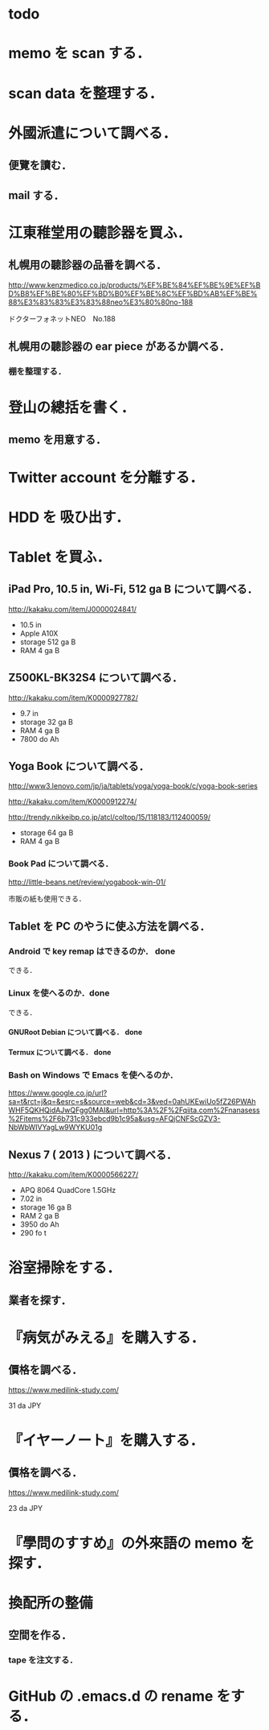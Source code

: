 todo
===

# memo を scan する．

# scan data を整理する．

# 外國派遣について調べる．

## 便覽を讀む．

## mail する．

# 江東稚堂用の聽診器を買ふ．

## 札幌用の聽診器の品番を調べる．

http://www.kenzmedico.co.jp/products/%EF%BE%84%EF%BE%9E%EF%BD%B8%EF%BE%80%EF%BD%B0%EF%BE%8C%EF%BD%AB%EF%BE%88%E3%83%83%E3%83%88neo%E3%80%80no-188

ドクターフォネットNEO　No.188

## 札幌用の聽診器の ear piece があるか調べる．

### 棚を整理する．

# 登山の總括を書く．

## memo を用意する．

# Twitter account を分離する．

# HDD を 吸ひ出す．

# Tablet を買ふ．

## iPad Pro, 10.5 in, Wi-Fi, 512 ga B について調べる．

http://kakaku.com/item/J0000024841/

- 10.5 in
- Apple A10X
- storage 512 ga B
- RAM 4 ga B

## Z500KL-BK32S4 について調べる．

http://kakaku.com/item/K0000927782/

- 9.7 in
- storage 32 ga B
- RAM 4 ga B
- 7800 do Ah

## Yoga Book について調べる．

http://www3.lenovo.com/jp/ja/tablets/yoga/yoga-book/c/yoga-book-series

http://kakaku.com/item/K0000912274/

http://trendy.nikkeibp.co.jp/atcl/coltop/15/118183/112400059/

- storage 64 ga B
- RAM 4 ga B

### Book Pad について調べる．

http://little-beans.net/review/yogabook-win-01/

市販の紙も使用できる．

## Tablet を PC のやうに使ふ方法を調べる．

### Android で key remap はできるのか． done

できる．

### Linux を使へるのか．done

できる．

#### GNURoot Debian について調べる． done

#### Termux について調べる． done

### Bash on Windows で Emacs を使へるのか．

https://www.google.co.jp/url?sa=t&rct=j&q=&esrc=s&source=web&cd=3&ved=0ahUKEwiUo5fZ26PWAhWHF5QKHQidAJwQFgg0MAI&url=http%3A%2F%2Fqiita.com%2Fnanasess%2Fitems%2F6b731c933ebcd9b1c95a&usg=AFQjCNFScGZV3-NbWbWIVYagLw9WYKU01g

## Nexus 7 ( 2013 ) について調べる．

http://kakaku.com/item/K0000566227/

- APQ 8064 QuadCore 1.5GHz
- 7.02 in
- storage 16 ga B
- RAM 2 ga B
- 3950 do Ah
- 290 fo t

# 浴室掃除をする．

## 業者を探す．

# 『病気がみえる』を購入する．

## 價格を調べる．

https://www.medilink-study.com/

31 da JPY

# 『イヤーノート』を購入する．


## 價格を調べる．

https://www.medilink-study.com/

23 da JPY

# 『學問のすすめ』の外來語の memo を探す．

# 換配所の整備

## 空間を作る．

### tape を注文する．

# GitHub の .emacs.d の rename をする．
